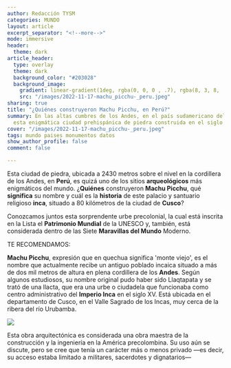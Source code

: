 ```yaml
---
author: Redacción TYSM
categories: MUNDO
layout: article
excerpt_separator: "<!--more-->"
mode: immersive
header:
  theme: dark
article_header:
  type: overlay
  theme: dark
  background_color: "#203028"
  background_image:
    gradient: linear-gradient(1deg, rgba(0, 0, 0 , .7), rgba(8, 3, 8, .9))
    src: "/images/2022-11-17-machu_picchu-_peru.jpeg"
sharing: true
title: "¿Quiénes construyeron Machu Picchu, en Perú?"
summary: En las altas cumbres de los Andes, en el país sudamericano del Perú, se encuentra
  esta enigmática ciudad prehispánica de piedra construida en el siglo XV
cover: "/images/2022-11-17-machu_picchu-_peru.jpeg"
tags: mundo paises monumentos datos
show_author_profile: false
comment: false

---
```

Esta ciudad de piedra, ubicada a 2430 metros sobre el nivel en la cordillera de los Andes, en **Perú**, es quizá uno de los sitios **arqueológicos** más enigmáticos del mundo. ¿**Quiénes** construyeron **Machu Picchu**, qué **significa** su nombre y cuál es la **historia** de este palacio y santuario religioso **inca**, situado a 80 kilómetros de la ciudad de **Cusco**?

Conozcamos juntos esta sorprendente urbe precolonial, la cual está inscrita en la Lista el **Patrimonio Mundial** de la UNESCO y, también, está considerada dentro de las Siete **Maravillas del Mundo** Moderno.

TE RECOMENDAMOS:

**Machu Picchu**, expresión que en quechua significa 'monte viejo', es el nombre que actualmente recibe un antiguo poblado incaica situado a más de dos mil metros de altura en plena cordillera de los **Andes**. Según algunos estudiosos, su nombre original pudo haber sido Llaqtapata y se trató de una llacta, que era una urbe o ciudadela que funcionaba como centro administrativo del **Imperio Inca** en el siglo XV. Está ubicada en el departamento de Cusco, en el Valle Sagrado de los Incas, muy cerca de la ribera del río Urubamba.

![](https://upload.wikimedia.org/wikipedia/commons/thumb/c/ca/Machu_Picchu%2C_Peru_%282018%29.jpg/1024px-Machu_Picchu%2C_Peru_%282018%29.jpg)

Esta obra arquitectónica es considerada una obra maestra de la construcción y la ingeniería en la América precolombina. Su uso aún se discute, pero se cree que tenía un carácter más o menos privado —es decir, su acceso estaba limitado a militares, sacerdotes y dignatarios— 